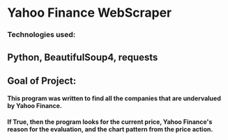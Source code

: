 # Yahoo Finance WebScraper

### Technologies used:

## Python, BeautifulSoup4, requests


## Goal of Project:

#### This program was written to find all the companies that are undervalued by Yahoo Finance. 
#### If True, then the program looks for the current price, Yahoo Finance's reason for the evaluation, and the chart pattern from the price action.
